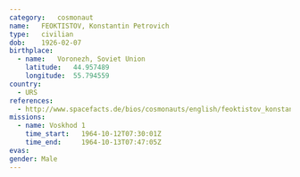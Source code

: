 ```yaml
---
category:	cosmonaut
name:	FEOKTISTOV, Konstantin Petrovich
type:	civilian
dob:	1926-02-07
birthplace:
  - name:	Voronezh, Soviet Union
    latitude:	44.957489
    longitude:	55.794559
country:
  - URS
references:
  - http://www.spacefacts.de/bios/cosmonauts/english/feoktistov_konstantin.htm
missions:
  - name: Voskhod 1
    time_start:   1964-10-12T07:30:01Z
    time_end:     1964-10-13T07:47:05Z
evas:
gender:	Male
---
```

